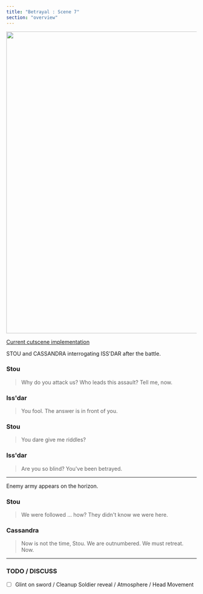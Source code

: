 ```yaml
---
title: "Betrayal : Scene 7"
section: "overview"
---
```


<img src="https://www.dropbox.com/s/w4iiu6sok7unttq/07_Interrogation_04.jpg?raw=1" width="800" />
  
[Current cutscene implementation](https://www.dropbox.com/s/d8lmuywxn4b9x51/Fort-Scene07.mp4?raw=1)

STOU and CASSANDRA interrogating ISS'DAR after the battle.

### Stou

> Why do you attack us? Who leads this assault? Tell me, now.

### Iss'dar

> You fool. The answer is in front of you.

### Stou

> You dare give me riddles?

### Iss'dar

> Are you so blind? You've been betrayed.

***

Enemy army appears on the horizon.

### Stou

> We were followed ... how? They didn't know we were here.

### Cassandra

> Now is not the time, Stou. We are outnumbered. We must retreat. Now.

***

### TODO / DISCUSS

- [ ] Glint on sword /  Cleanup Soldier reveal / Atmosphere / Head Movement